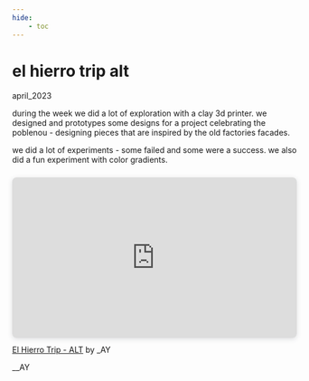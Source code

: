 ```yaml
---
hide:
    - toc
---
```


# el hierro trip alt
april_2023

during the week we did a lot of exploration with a clay 3d printer. we designed and prototypes some designs for a project celebrating the poblenou - designing pieces that are inspired by the old factories facades. 

we did a lot of experiments - some failed and some were a success. we also did a fun experiment with color gradients. 

<div style="position: relative; width: 100%; height: 0; padding-top: 56.2500%;
 padding-bottom: 0; box-shadow: 0 2px 8px 0 rgba(63,69,81,0.16); margin-top: 1.6em; margin-bottom: 0.9em; overflow: hidden;
 border-radius: 8px; will-change: transform;">
  <iframe loading="lazy" style="position: absolute; width: 100%; height: 100%; top: 0; left: 0; border: none; padding: 0;margin: 0;"
    src="https:&#x2F;&#x2F;www.canva.com&#x2F;design&#x2F;DAFmiMhcH3A&#x2F;watch?embed" allowfullscreen="allowfullscreen" allow="fullscreen">
  </iframe>
</div>
<a href="https:&#x2F;&#x2F;www.canva.com&#x2F;design&#x2F;DAFmiMhcH3A&#x2F;watch?utm_content=DAFmiMhcH3A&amp;utm_campaign=designshare&amp;utm_medium=embeds&amp;utm_source=link" target="_blank" rel="noopener">El Hierro Trip - ALT</a> by _AY

__AY